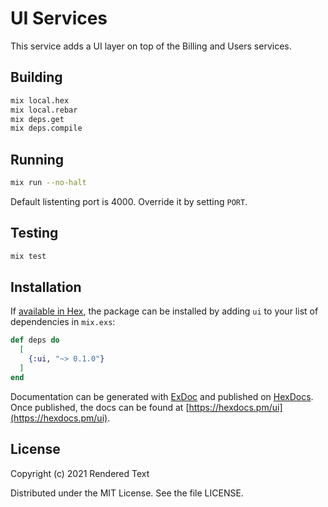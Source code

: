 # UI Services

This service adds a UI layer on top of the Billing and Users services.

## Building

``` bash
mix local.hex
mix local.rebar
mix deps.get
mix deps.compile
```

## Running

``` bash
mix run --no-halt
```

Default listenting port is 4000. Override it by setting `PORT`.

## Testing

``` bash
mix test
```

## Installation

If [available in Hex](https://hex.pm/docs/publish), the package can be installed
by adding `ui` to your list of dependencies in `mix.exs`:

```elixir
def deps do
  [
    {:ui, "~> 0.1.0"}
  ]
end
```

Documentation can be generated with [ExDoc](https://github.com/elixir-lang/ex_doc)
and published on [HexDocs](https://hexdocs.pm). Once published, the docs can
be found at [https://hexdocs.pm/ui](https://hexdocs.pm/ui).

## License

Copyright (c) 2021 Rendered Text

Distributed under the MIT License. See the file LICENSE.

[semaphore]: https://semaphoreci.com
[create-project]: https://docs.semaphoreci.com/article/63-your-first-project
[change-in]: https://docs.semaphoreci.com/reference/conditions-reference/#change_in
[monorepo]: https://docs.semaphoreci.com/essentials/building-monorepo-projects/
